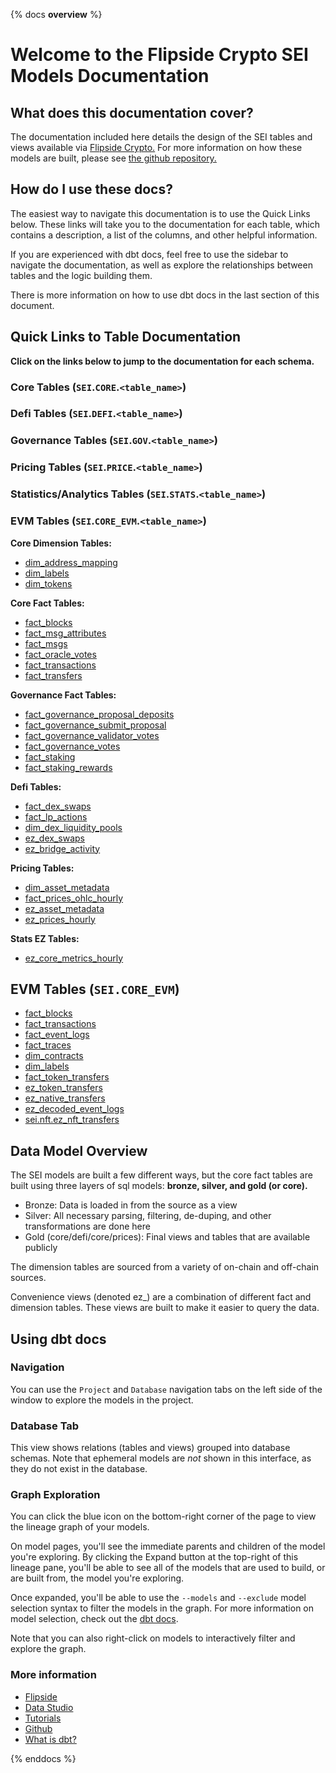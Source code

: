 {% docs __overview__ %}

# Welcome to the Flipside Crypto SEI Models Documentation

## **What does this documentation cover?**
The documentation included here details the design of the SEI
 tables and views available via [Flipside Crypto.](https://flipsidecrypto.xyz/) For more information on how these models are built, please see [the github repository.](https://github.com/flipsideCrypto/sei-models/)

## **How do I use these docs?**
The easiest way to navigate this documentation is to use the Quick Links below. These links will take you to the documentation for each table, which contains a description, a list of the columns, and other helpful information.

If you are experienced with dbt docs, feel free to use the sidebar to navigate the documentation, as well as explore the relationships between tables and the logic building them.

There is more information on how to use dbt docs in the last section of this document.

## **Quick Links to Table Documentation**

**Click on the links below to jump to the documentation for each schema.**

### Core Tables (`SEI`.`CORE`.`<table_name>`)
### Defi Tables (`SEI`.`DEFI`.`<table_name>`)
### Governance Tables (`SEI`.`GOV`.`<table_name>`)
### Pricing Tables (`SEI`.`PRICE`.`<table_name>`)
### Statistics/Analytics Tables (`SEI`.`STATS`.`<table_name>`)
### EVM Tables (`SEI`.`CORE_EVM`.`<table_name>`)

**Core Dimension Tables:**
- [dim_address_mapping](#!/model/model.sei_models.core__dim_address_mapping)
- [dim_labels](#!/model/model.sei_models.core__dim_labels)
- [dim_tokens](#!/model/model.sei_models.core__dim_tokens)


**Core Fact Tables:**
- [fact_blocks](#!/model/model.sei_models.core__fact_blocks)
- [fact_msg_attributes](#!/model/model.sei_models.core__fact_msg_attributes)
- [fact_msgs](#!/model/model.sei_models.core__fact_msgs)
- [fact_oracle_votes](#!/model/model.sei_models.core__fact_oracle_votes)
- [fact_transactions](#!/model/model.sei_models.core__fact_transactions)
- [fact_transfers](#!/model/model.sei_models.core__fact_transfers)

**Governance Fact  Tables:**
- [fact_governance_proposal_deposits](#!/model/model.sei_models.gov__fact_governance_proposal_deposits)
- [fact_governance_submit_proposal](#!/model/model.sei_models.gov__fact_governance_submit_proposal)
- [fact_governance_validator_votes](#!/model/model.sei_models.gov__fact_governance_validator_votes)
- [fact_governance_votes](#!/model/model.sei_models.gov__fact_governance_votes)
- [fact_staking](#!/model/model.sei_models.gov__fact_staking)
- [fact_staking_rewards](#!/model/model.sei_models.gov__fact_staking_rewards)

**Defi Tables:**
- [fact_dex_swaps](#!/model/model.sei_models.defi__fact_dex_swaps)
- [fact_lp_actions](#!/model/model.sei_models.defi__fact_lp_actions)
- [dim_dex_liquidity_pools](#!/model/model.sei_models.defi__dim_dex_liquidity_pools)
- [ez_dex_swaps](#!/model/model.sei_models.defi__ez_dex_swaps)
- [ez_bridge_activity](#!/model/model.sei_models.defi__ez_bridge_activity)

**Pricing Tables:**
- [dim_asset_metadata](#!/model/model.sei_models.price__dim_asset_metadata)
- [fact_prices_ohlc_hourly](#!/model/model.sei_models.price__fact_prices_ohlc_hourly)
- [ez_asset_metadata](#!/model/model.sei_models.price__ez_asset_metadata)
- [ez_prices_hourly](#!/model/model.sei_models.price__ez_prices_hourly)

**Stats EZ Tables:**
- [ez_core_metrics_hourly](#!/model/model.sei_models.ez_core_metrics_hourly)

## EVM Tables (`SEI.CORE_EVM`)
- [fact_blocks](#!/model/model.sei_models.core_evm__fact_blocks)
- [fact_transactions](#!/model/model.sei_models.core_evm__fact_transactions)
- [fact_event_logs](#!/model/model.sei_models.core_evm__fact_event_logs)
- [fact_traces](#!/model/model.sei_models.core_evm__fact_traces)
- [dim_contracts](#!/model/model.sei_models.core_evm__dim_contracts)
- [dim_labels](#!/model/model.sei_models.core_evm__dim_labels)
- [fact_token_transfers](#!/model/model.sei_models.core_evm__fact_token_transfers)
- [ez_token_transfers](#!/model/model.sei_models.core_evm__ez_token_transfers)
- [ez_native_transfers](#!/model/model.sei_models.core_evm__ez_native_transfers)
- [ez_decoded_event_logs](#!/model/model.sei_models.core_evm__ez_decoded_event_logs)
- [sei.nft.ez_nft_transfers](#!/model/model.sei_models.nft__ez_nft_transfers)

## **Data Model Overview**

The SEI
 models are built a few different ways, but the core fact tables are built using three layers of sql models: **bronze, silver, and gold (or core).**

- Bronze: Data is loaded in from the source as a view
- Silver: All necessary parsing, filtering, de-duping, and other transformations are done here
- Gold (core/defi/core/prices): Final views and tables that are available publicly

The dimension tables are sourced from a variety of on-chain and off-chain sources.

Convenience views (denoted ez_) are a combination of different fact and dimension tables. These views are built to make it easier to query the data.

## **Using dbt docs**
### Navigation

You can use the ```Project``` and ```Database``` navigation tabs on the left side of the window to explore the models in the project.

### Database Tab

This view shows relations (tables and views) grouped into database schemas. Note that ephemeral models are *not* shown in this interface, as they do not exist in the database.

### Graph Exploration

You can click the blue icon on the bottom-right corner of the page to view the lineage graph of your models.

On model pages, you'll see the immediate parents and children of the model you're exploring. By clicking the Expand button at the top-right of this lineage pane, you'll be able to see all of the models that are used to build, or are built from, the model you're exploring.

Once expanded, you'll be able to use the ```--models``` and ```--exclude``` model selection syntax to filter the models in the graph. For more information on model selection, check out the [dbt docs](https://docs.getdbt.com/docs/model-selection-syntax).

Note that you can also right-click on models to interactively filter and explore the graph.


### **More information**
- [Flipside](https://flipsidecrypto.xyz/)
- [Data Studio](https://flipsidecrypto.xyz/edit)
- [Tutorials](https://docs.flipsidecrypto.com/our-data/tutorials)
- [Github](https://github.com/FlipsideCrypto/sei-models)
- [What is dbt?](https://docs.getdbt.com/docs/introduction)

{% enddocs %}
